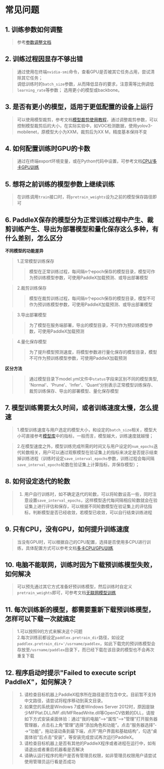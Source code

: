 # 常见问题

## 1. 训练参数如何调整
> 参考[参数调整文档](appendix/parameters.md)

## 2. 训练过程因显存不够出错

> 通过使用在终端`nvidia-smi`命令，查看GPU是否被其它任务占用，尝试清除其它任务；  
> 调低训练时的`batch_size`参数，从而降低显存的要求，注意需等比例调低`learning_rate`等参数；
> 选用更小的模型或backbone。

## 3. 是否有更小的模型，适用于更低配置的设备上运行
> 可以使用模型裁剪，参考文档[模型裁剪使用教程](slim/prune.md)，通过调整裁剪参数，可以控制模型裁剪后的大小，在实际实验中，如VOC检测数据，使用yolov3-mobilenet，原模型大小为XXM，裁剪后为XX M，精度基本保持不变

## 4. 如何配置训练时GPU的卡数
> 通过在终端export环境变量，或在Python代码中设置，可参考文档[CPU/多卡GPU训练](appendix/gpu_configure.md)

## 5. 想将之前训练的模型参数上继续训练
> 在训练调用`train`接口时，将`pretrain_weights`设为之前的模型保存路径即可


## 6. PaddleX保存的模型分为正常训练过程中产生、裁剪训练产生、导出为部署模型和量化保存这么多种，有什么差别，怎么区分

**不同模型的功能差异**

>1.正常模型训练保存  
>
>>模型在正常训练过程，每间隔n个epoch保存的模型目录，模型可作为预训练模型参数，可使用PaddleX加载预测、或导出部署模型  

>2.裁剪训练保存  
>
>>模型在裁剪训练过程，每间隔n个epoch保存的模型目录，模型不可作为预训练模型参数，可使用PaddleX加载预测、或导出部署模型  

>3.导出部署模型  
>
>>为了模型在服务端部署，导出的模型目录，不可作为预训练模型参数，可使用PaddleX加载预测

>4.量化保存模型  
>
>>为了提升模型预测速度，将模型参数进行量化保存的模型目录，模型不可作为预训练模型参数，可使用PaddleX加载预测  

**区分方法**  
>> 通过模型目录下model.yml文件中`status`字段来区别不同的模型类型, 'Normal'、'Prune'、'Infer'、'Quant'分别表示正常模型训练保存、裁剪训练保存、导出的部署模型、量化保存模型


## 7. 模型训练需要太久时间，或者训练速度太慢，怎么提速
> 1.模型训练速度与用户选定的模型大小，和设定的`batch_size`相关，模型大小可直接参考[模型库](model_zoo.md)中的指标，一般而言，模型越大，训练速度就越慢；  

> 2.在模型速度之外，模型训练完成所需的时间又与用户设定的`num_epochs`迭代轮数相关，用户可以通过观察模型在验证集上的指标来决定是否提示结束掉训练进程（训练时设定`save_interval_epochs`参数，训练过程会每间隔`save_interval_epochs`轮数在验证集上计算指标，并保存模型）；  

## 8. 如何设定迭代的轮数
> 1. 用户自行训练时，如不确定迭代的轮数，可以将轮数设高一些，同时注意设置`save_interval_epochs`，这样模型迭代每间隔相应轮数就会在验证集上进行评估和保存，可以根据不同轮数模型在验证集上的评估指标，判断模型是否已经收敛，若模型已收敛，可以自行结束训练进程
>
## 9. 只有CPU，没有GPU，如何提升训练速度
> 当没有GPU时，可以根据自己的CPU配置，选择是否使用多CPU进行训练，具体配置方式可以参考文档[多卡CPU/GPU训练](appendix/gpu_configure.md)
>
## 10. 电脑不能联网，训练时因为下载预训练模型失败，如何解决
> 可以预先通过其它方式准备好预训练模型，然后训练时自定义`pretrain_weights`即可，可参考文档[无联网模型训练](how_to_offline_run.md)

## 11. 每次训练新的模型，都需要重新下载预训练模型，怎样可以下载一次就搞定
> 1.可以按照9的方式来解决这个问题  
> 2.每次训练前都设定`paddlex.pretrain_dir`路径，如设定`paddlex.pretrain_dir='/usrname/paddlex`，如此下载完的预训练模型会存放至`/usrname/paddlex`目录下，而已经下载在该目录的模型也不会再次重复下载

## 12. 程序启动时提示"Failed to execute script PaddleX"，如何解决？
> 1. 请检查目标机器上PaddleX程序所在路径是否包含中文。目前暂不支持中文路径，请尝试将程序移动到英文目录。
> 2. 如果您的系统是Windows 7或者Windows Server 2012时，原因是缺少MFPlat.DLL/MF.dll/MFReadWrite.dll等OpenCV依赖的DLL，请按如下方式安装桌面体验：通过“我的电脑”-->“属性”-->"管理"打开服务器管理器，点击右上角“管理”选择“添加角色和功能”。点击“服务器选择”-->“功能”，拖动滚动条到最下端，点开“用户界面和基础结构”，勾选“桌面体验”后点击“安装”，等安装完成尝试再次运行PaddleX。
> 3. 请检查目标机器上是否有其他的PaddleX程序或者进程在运行中，如有请退出或者重启机器看是否解决
> 4. 请确认运行程序的用户是否有管理员权限，如非管理员权限用户请尝试使用管理员运行看是否成功
